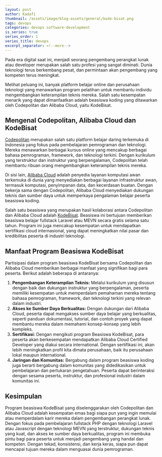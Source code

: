 ```yaml
---
layout: post
author: Kadafi
thumbnail: /assets/image/blog-assets/general/kode-bisat.png
tags: devops
categories: devops software-development
is_series: true
series_order: 1
series_title: devops
excerpt_separator: <!--more-->
---
```


Pada era digital saat ini, menjadi seorang pengembang perangkat lunak atau developer
merupakan salah satu profesi yang sangat diminati. Dunia teknologi terus berkembang pesat,
dan permintaan akan pengembang yang kompeten terus meningkat.
<!--more-->
Melihat peluang ini, banyak platform belajar online dan perusahaan teknologi yang menawarkan program pelatihan untuk
membantu individu mengembangkan keterampilan teknis mereka. Salah satu kesempatan menarik yang dapat dimanfaatkan
adalah beasiswa koding yang ditawarkan oleh Codepolitan dan Alibaba Cloud, yaitu KodeBisat.

## Mengenal Codepolitan, Alibaba Cloud dan KodeBisat
[Codepolitan](https://www.codepolitan.com) merupakan salah satu platform belajar daring terkemuka di Indonesia 
yang fokus pada pembelajaran pemrograman dan teknologi. Mereka menawarkan berbagai kursus online yang mencakup berbagai bahasa pemrograman,
framework, dan teknologi terkini. Dengan kurikulum yang terstruktur dan instruktur yang berpengalaman, Codepolitan
telah membantu ribuan orang mengembangkan keterampilan teknis mereka. 

Di sisi lain, [Alibaba Cloud](https://id.alibabacloud.com/) adalah penyedia layanan komputasi awan terkemuka di dunia yang menyediakan berbagai
layanan infrastruktur awan, termasuk komputasi, penyimpanan data, dan kecerdasan buatan. Dengan bekerja sama dengan
Codepolitan, Alibaba Cloud menyediakan dukungan teknis dan sumber daya untuk memperkaya pengalaman belajar peserta
beasiswa koding.

Salah satu beasiswa yang merupakan hasil kolaborasi antara Codepolitan dan Alibaba Cloud adalah [KodeBisat](https://www.devhandal.id/program/kodebisat). Beasiswa
ini bertujuan memberikan beasiswa belajar fullstack Laravel atau MEVN secara gratis selama satu tahun. Program ini
juga mencakup kesempatan untuk mendapatkan sertifikasi cloud internasional, yang dapat meningkatkan nilai pasar dan
kredibilitas peserta di industri teknologi.

## Manfaat Program Beasiswa KodeBisat
Partisipasi dalam program beasiswa KodeBisat bersama Codepolitan dan Alibaba Cloud memberikan berbagai manfaat yang
signifikan bagi para peserta. Berikut adalah beberapa di antaranya:

1. **Pengembangan Keterampilan Teknis:**
Melalui kurikulum yang disusun dengan baik dan dukungan instruktur yang berpengalaman, peserta memiliki kesempatan
untuk memperdalam pemahaman mereka tentang bahasa pemrograman, framework, dan teknologi terkini yang relevan dalam
industri.
2. **Akses ke Sumber Daya Berkualitas:**
Dengan dukungan dari Alibaba Cloud, peserta dapat mengakses sumber daya belajar yang berkualitas, seperti panduan
dokumentasi, tutorial, dan contoh proyek yang dapat membantu mereka dalam memahami konsep-konsep yang lebih
kompleks.
3. **Sertifikasi:**
Dengan mengikuti program Beasiswa KodeBisat, para peserta akan berkesempatan mendapatkan Alibaba Cloud Certified
Developer yang diakui secara international. Dengan sertifikasi ini, akan lebih meningkatkan profil kita dimata perusahaan,
baik itu perusahaan lokal maupun international.
4. **Jaringan dan Komunitas:**
Bergabung dalam program beasiswa koding juga berarti bergabung dalam komunitas yang
didedikasikan untuk pembelajaran dan pertukaran pengetahuan. Peserta dapat berinteraksi dengan sesama peserta,
instruktur, dan profesional industri dalam komunitas ini.

## Kesimpulan
Program beasiswa KodeBisat yang diselenggarakan oleh Codepolitan dan Alibaba Cloud adalah kesempatan emas bagi siapa
pun yang ingin memulai atau memperdalam karir mereka dalam pengembangan perangkat lunak. Dengan fokus pada
pembelajaran fullstack PHP dengan teknologi Laravel atau Javascript dengan teknologi MEVN yang terstruktur, dukungan
teknis yang kuat, dan akses ke sumber daya berkualitas, program ini membuka pintu bagi para peserta untuk menjadi
pengembang yang handal dan kompeten. Dengan tekad, konsistensi, dan kerja keras, siapa pun dapat mencapai tujuan
mereka dalam menguasai dunia pemrograman.
